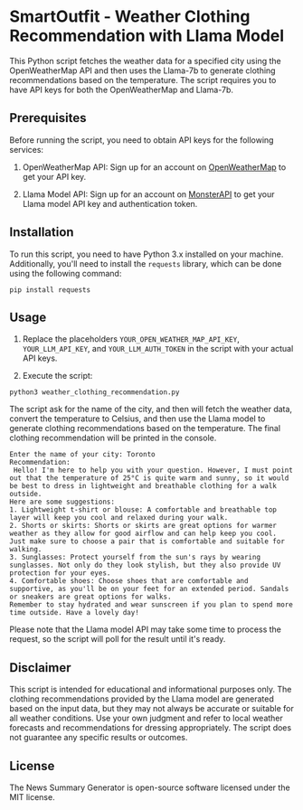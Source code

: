 # SmartOutfit - Weather Clothing Recommendation with Llama Model

This Python script fetches the weather data for a specified city using the OpenWeatherMap API and then uses the Llama-7b to generate clothing recommendations based on the temperature. The script requires you to have API keys for both the OpenWeatherMap and Llama-7b.

## Prerequisites

Before running the script, you need to obtain API keys for the following services:

1. OpenWeatherMap API: Sign up for an account on [OpenWeatherMap](https://openweathermap.org/) to get your API key.

2. Llama Model API: Sign up for an account on [MonsterAPI](https://monsterapi.ai/) to get your Llama model API key and authentication token.

## Installation

To run this script, you need to have Python 3.x installed on your machine. Additionally, you'll need to install the `requests` library, which can be done using the following command:

```
pip install requests
```

## Usage

1. Replace the placeholders `YOUR_OPEN_WEATHER_MAP_API_KEY`, `YOUR_LLM_API_KEY`, and `YOUR_LLM_AUTH_TOKEN` in the script with your actual API keys.

2. Execute the script:

```
python3 weather_clothing_recommendation.py
```

The script ask for the name of the city, and then will fetch the weather data, convert the temperature to Celsius, and then use the Llama model to generate clothing recommendations based on the temperature. The final clothing recommendation will be printed in the console.

```
Enter the name of your city: Toronto
Recommendation:
 Hello! I'm here to help you with your question. However, I must point out that the temperature of 25°C is quite warm and sunny, so it would be best to dress in lightweight and breathable clothing for a walk outside.
Here are some suggestions:
1. Lightweight t-shirt or blouse: A comfortable and breathable top layer will keep you cool and relaxed during your walk.
2. Shorts or skirts: Shorts or skirts are great options for warmer weather as they allow for good airflow and can help keep you cool. Just make sure to choose a pair that is comfortable and suitable for walking.
3. Sunglasses: Protect yourself from the sun's rays by wearing sunglasses. Not only do they look stylish, but they also provide UV protection for your eyes.
4. Comfortable shoes: Choose shoes that are comfortable and supportive, as you'll be on your feet for an extended period. Sandals or sneakers are great options for walks.
Remember to stay hydrated and wear sunscreen if you plan to spend more time outside. Have a lovely day!
```

Please note that the Llama model API may take some time to process the request, so the script will poll for the result until it's ready.

## Disclaimer

This script is intended for educational and informational purposes only. The clothing recommendations provided by the Llama model are generated based on the input data, but they may not always be accurate or suitable for all weather conditions. Use your own judgment and refer to local weather forecasts and recommendations for dressing appropriately. The script does not guarantee any specific results or outcomes.

## License

The News Summary Generator is open-source software licensed under the MIT license.
